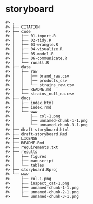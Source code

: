 
<!-- README.Rmd is adapted from usethis::use_readme_rmd(). See the source file here on Github: https://github.com/r-lib/usethis/blob/master/inst/templates/project-README -->
<!-- README.md is generated from README.Rmd. Please edit that file. -->

# storyboard

<!-- badges: start -->
<!-- badges: end -->

    #> .
    #> ├── CITATION
    #> ├── code
    #> │   ├── 01-import.R
    #> │   ├── 02-tidy.R
    #> │   ├── 03-wrangle.R
    #> │   ├── 04-visualize.R
    #> │   ├── 05-model.R
    #> │   ├── 06-communicate.R
    #> │   └── runall.R
    #> ├── data
    #> │   ├── raw
    #> │   │   ├── brand_raw.csv
    #> │   │   ├── products_csv
    #> │   │   └── strains_raw.csv
    #> │   ├── README.md
    #> │   └── strains_null_na.csv
    #> ├── docs
    #> │   ├── index.html
    #> │   ├── index.rmd
    #> │   └── www
    #> │       ├── col-1.png
    #> │       ├── unnamed-chunk-1-1.png
    #> │       └── unnamed-chunk-3-1.png
    #> ├── draft-storyboard.html
    #> ├── draft-storyboard.Rmd
    #> ├── LICENSE
    #> ├── README.Rmd
    #> ├── requirements.txt
    #> ├── results
    #> │   ├── figures
    #> │   ├── manuscript
    #> │   └── tables
    #> ├── storyboard.Rproj
    #> └── www
    #>     ├── col-1.png
    #>     ├── inspect_cat-1.png
    #>     ├── unnamed-chunk-1-1.png
    #>     ├── unnamed-chunk-2-1.png
    #>     └── unnamed-chunk-3-1.png
